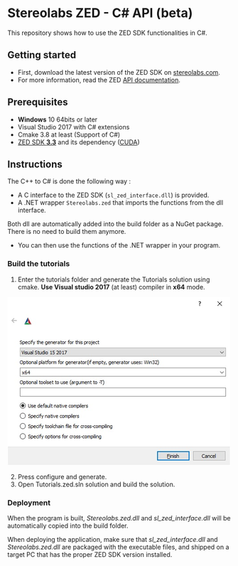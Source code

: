 # Stereolabs ZED - C# API (beta)

This repository shows how to use the ZED SDK functionalities in C#.

## Getting started

- First, download the latest version of the ZED SDK on [stereolabs.com](https://www.stereolabs.com/developers/release/).
- For more information, read the ZED [API documentation](https://www.stereolabs.com/docs/api/index.html).

## Prerequisites

- **Windows** 10 64bits or later
- Visual Studio 2017 with C# extensions
- Cmake 3.8 at least (Support of C#)
- [ZED SDK **3.3**](https://www.stereolabs.com/developers/release/) and its dependency ([CUDA](https://developer.nvidia.com/cuda-downloads))

## Instructions

The C++ to C# is done the following way :

- A C interface to the ZED SDK (`sl_zed_interface.dll`) is provided.
- A .NET wrapper `Stereolabs.zed` that imports the functions from the dll interface.

Both dll are automatically added into the build folder as a NuGet package. There is no need to build them anymore.

- You can then use the functions of the .NET wrapper in your program.

### Build the tutorials

1. Enter the tutorials folder and generate the Tutorials solution using cmake.
**Use Visual studio 2017** (at least) compiler in **x64** mode.

![Cmake](./doc_image/cmake_settings.jpg)

2. Press configure and generate.
3. Open Tutorials.zed.sln solution and build the solution.

### Deployment

When the program is built, *Stereolabs.zed.dll* and *sl_zed_interface.dll* will be automatically copied into the build folder.

When deploying the application, make sure that *sl_zed_interface.dll* and *Stereolabs.zed.dll* are packaged with the executable files, and shipped on a target PC that has the proper ZED SDK version installed.
